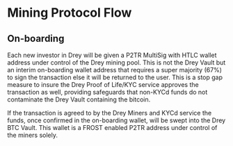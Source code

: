 # Mining Protocol Flow

## On-boarding

Each new investor in Drey will be given a P2TR MultiSig with HTLC wallet address under control of the Drey mining pool. This is not the Drey Vault but an interim on-boarding wallet address that requires a super majority (67%) to sign the transaction else it will be returned to the user. This is a stop gap measure to insure the Drey Proof of Life/KYC service approves the transaction as well, providing safeguards that non-KYCd funds do not contaminate the Drey Vault containing the bitcoin.

If the transaction is agreed to by the Drey Miners and KYCd service the funds, once confirmed in the on-boarding wallet, will be swept into the Drey BTC Vault. This wallet is a FROST enabled P2TR address under control of the miners solely.

